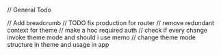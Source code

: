 // General Todo

// Add breadcrumb
// TODO fix production for router
// remove redundant context for theme
// make a hoc required auth
// check if every change invoke theme mode and should i use memo
// change theme mode structure in theme and usage in app
